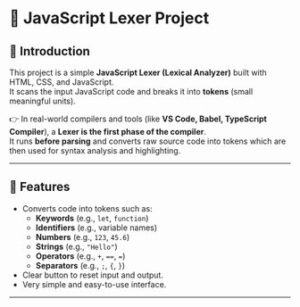 # 🔎 JavaScript Lexer Project

## 📌 Introduction
This project is a simple **JavaScript Lexer (Lexical Analyzer)** built with HTML, CSS, and JavaScript.  
It scans the input JavaScript code and breaks it into **tokens** (small meaningful units).

👉 In real-world compilers and tools (like **VS Code, Babel, TypeScript Compiler**), a **Lexer is the first phase of the compiler**.  
It runs **before parsing** and converts raw source code into tokens which are then used for syntax analysis and highlighting.

---

## 🚀 Features
- Converts code into tokens such as:
  - **Keywords** (e.g., `let`, `function`)
  - **Identifiers** (e.g., variable names)
  - **Numbers** (e.g., `123`, `45.6`)
  - **Strings** (e.g., `"Hello"`)
  - **Operators** (e.g., `+`, `==`, `=`)
  - **Separators** (e.g., `;`, `{`, `}`)
- Clear button to reset input and output.
- Very simple and easy-to-use interface.

---
